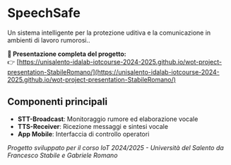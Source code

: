 # SpeechSafe

Un sistema intelligente per la protezione uditiva e la comunicazione in ambienti di lavoro rumorosi..

**📌 Presentazione completa del progetto:**  
👉 [https://unisalento-idalab-iotcourse-2024-2025.github.io/wot-project-presentation-StabileRomano/](https://unisalento-idalab-iotcourse-2024-2025.github.io/wot-project-presentation-StabileRomano/)

## Componenti principali
- **STT-Broadcast**: Monitoraggio rumore ed elaborazione vocale
- **TTS-Receiver**: Ricezione messaggi e sintesi vocale  
- **App Mobile**: Interfaccia di controllo operatori

*Progetto sviluppato per il corso IoT 2024/2025 - Università del Salento da Francesco Stabile e Gabriele Romano*
